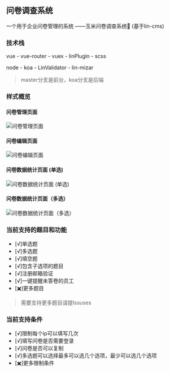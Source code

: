 ## 问卷调查系统
一个用于企业问卷管理的系统 ——玉米问卷调查系统🌽 (基于lin-cms)

### 技术栈
vue - vue-router - vuex - linPlugin - scss

node - koa - LinValidator - lin-mizar 

>master分支是前台，koa分支是后端

### 样式概览
#### 问卷管理页面
![问卷管理页面](http://qyimg.waterbang.top/questionnaire.png)

#### 问卷编辑页面
![问卷编辑页面](http://qyimg.waterbang.top/edit.png)

#### 问卷数据统计页面 (单选)
![问卷数据统计页面 (单选)](http://qyimg.waterbang.top/data.png)

#### 问卷数据统计页面（多选）
![问卷数据统计页面（多选）](http://qyimg.waterbang.top/multiple.png)

### 当前支持的题目和功能

- [√]单选题
- [√]多选题
- [√]填空题
- [√]包含子选项的题目
- [√]注册邮箱验证
- [√]一键提醒未答卷的员工
- [✖️]更多题目

> 需要支持更多题目请提Issuses

### 当前支持条件

- [√]限制每个ip可以填写几次
- [√]填写问卷是否需要登录
- [√]问卷是否可以复制
- [√]多选题可以选择最多可以选几个选项，最少可以选几个选项
- [✖️]更多限制条件

